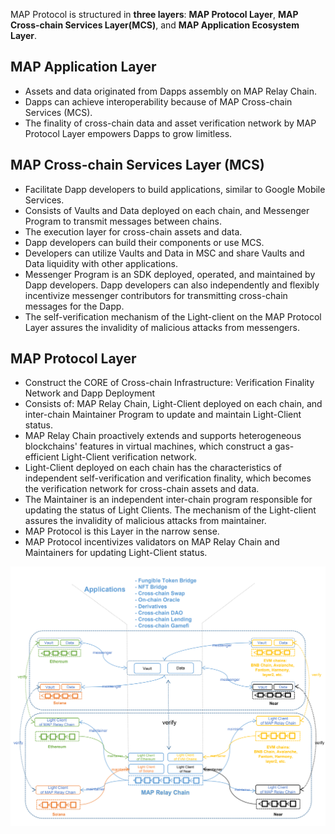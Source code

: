 MAP Protocol is structured in **three layers**: **MAP Protocol Layer**, **MAP Cross-chain Services Layer(MCS)**, and **MAP Application Ecosystem Layer**.

## MAP Application Layer

- Assets and data originated from Dapps assembly on MAP Relay Chain.
- Dapps can achieve interoperability because of MAP Cross-chain Services (MCS).
- The finality of cross-chain data and asset verification network by MAP Protocol Layer empowers Dapps to grow limitless.

## MAP Cross-chain Services Layer (MCS)

- Facilitate Dapp developers to build applications, similar to Google Mobile Services.
- Consists of Vaults and Data deployed on each chain, and Messenger Program to transmit messages between chains.
- The execution layer for cross-chain assets and data.
- Dapp developers can build their components or use MCS.
- Developers can utilize Vaults and Data in MSC and share Vaults and Data liquidity with other applications.
- Messenger Program is an SDK deployed, operated, and maintained by Dapp developers. Dapp developers can also independently and flexibly incentivize messenger contributors for transmitting cross-chain messages for the Dapp.
- The self-verification mechanism of the Light-client on the MAP Protocol Layer assures the invalidity of malicious attacks from messengers.

## MAP Protocol Layer

- Construct the CORE of Cross-chain Infrastructure: Verification Finality Network and Dapp Deployment
- Consists of: MAP Relay Chain, Light-Client deployed on each chain, and inter-chain Maintainer Program to update and maintain Light-Client status.
- MAP Relay Chain proactively extends and supports heterogeneous blockchains' features in virtual machines, which construct a gas-efficient Light-Client verification network.
- Light-Client deployed on each chain has the characteristics of independent self-verification and verification finality, which becomes the verification network for cross-chain assets and data.
- The Maintainer is an independent inter-chain program responsible for updating the status of Light Clients. The mechanism of the Light-client assures the invalidity of malicious attacks from maintainer.
- MAP Protocol is this Layer in the narrow sense.
- MAP Protocol incentivizes validators on MAP Relay Chain and Maintainers for updating Light-Client status. 

![](three_layers.png)
